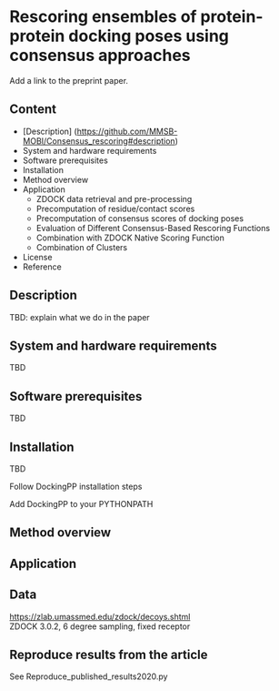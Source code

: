 # Rescoring ensembles of protein-protein docking poses using consensus approaches



Add a link to the preprint paper.

## Content
- [Description] (https://github.com/MMSB-MOBI/Consensus_rescoring#description)
- System and hardware requirements
- Software prerequisites
- Installation
- Method overview
- Application
  - ZDOCK data retrieval and pre-processing
  - Precomputation of residue/contact scores
  - Precomputation of consensus scores of docking poses
  - Evaluation of Different Consensus-Based Rescoring Functions
  - Combination with ZDOCK Native Scoring Function
  - Combination of Clusters
- License
- Reference

## Description
TBD: explain what we do in the paper

## System and hardware requirements
TBD

## Software prerequisites
TBD

## Installation 
TBD 

Follow DockingPP installation steps 

Add DockingPP to your PYTHONPATH

## Method overview

## Application



## Data
https://zlab.umassmed.edu/zdock/decoys.shtml  
ZDOCK 3.0.2, 6 degree sampling, fixed receptor

## Reproduce results from the article 
See Reproduce_published_results2020.py 
